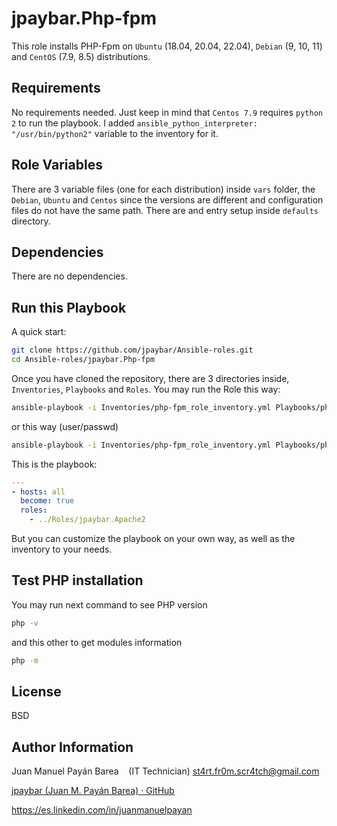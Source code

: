 jpaybar.Php-fpm
=========

This role installs PHP-Fpm on `Ubuntu` (18.04, 20.04, 22.04), `Debian` (9, 10, 11) and `CentOS` (7.9, 8.5) distributions.

Requirements
------------

No requirements needed. Just keep in mind that `Centos 7.9` requires `python 2` to run the playbook. I added `ansible_python_interpreter: "/usr/bin/python2"` variable to the inventory for it.

Role Variables
--------------

There are 3 variable files (one for each distribution) inside `vars` folder, the `Debian`, `Ubuntu` and `Centos` since the versions are different and configuration files do not have the same path. There are and entry setup inside `defaults` directory.

Dependencies
------------

There are no dependencies.

Run this Playbook
----------------

A quick start:

```bash
git clone https://github.com/jpaybar/Ansible-roles.git
cd Ansible-roles/jpaybar.Php-fpm
```

Once you have cloned the repository, there are 3 directories inside, `Inventories`, `Playbooks` and `Roles`. You may run the Role this way:

```bash
ansible-playbook -i Inventories/php-fpm_role_inventory.yml Playbooks/php-fpm_role_playbook.yml 
```

or this way (user/passwd)

```bash
ansible-playbook -i Inventories/php-fpm_role_inventory.yml Playbooks/php-fpm_role_playbook.yml -u user -k
```

This is the playbook:

```yaml
---
- hosts: all
  become: true
  roles:
    - ../Roles/jpaybar.Apache2
```

But you can customize the playbook on your own way, as well as the inventory to your needs.

## Test PHP installation

You may run next command to see PHP version

```bash
php -v
```

and this other to get modules information

```bash
php -m
```

## License

BSD

Author Information
------------------

Juan Manuel Payán Barea    (IT Technician)   [st4rt.fr0m.scr4tch@gmail.com](mailto:st4rt.fr0m.scr4tch@gmail.com)

[jpaybar (Juan M. Payán Barea) · GitHub](https://github.com/jpaybar)

https://es.linkedin.com/in/juanmanuelpayan
